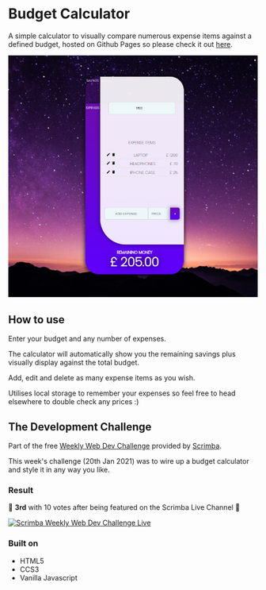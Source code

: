 # Budget Calculator

A simple calculator to visually compare numerous expense items against a defined budget, hosted on Github Pages so please check it out [here](https://sebbains.github.io/Budget-Calculator/).

![screenshot](/screenshot.png)

## How to use

Enter your budget and any number of expenses.

The calculator will automatically show you the remaining savings plus visually display against the total budget.

Add, edit and delete as many expense items as you wish.

Utilises local storage to remember your expenses so feel free to head elsewhere to double check any prices :)

## The Development Challenge

Part of the free [Weekly Web Dev Challenge](https://twitter.com/hashtag/WeeklyWebDevChallenge) provided by [Scrimba](https://scrimba.com/).

This week's challenge (20th Jan 2021) was to wire up a budget calculator and style it in any way you like.

### Result

:tada: **3rd** with 10 votes after being featured on the Scrimba Live Channel :tada:

[![Scrimba Weekly Web Dev Challenge Live](https://i.ytimg.com/vi/vu1di3lONFE/hqdefault.jpg)](https://www.youtube.com/watch?v=vu1di3lONFE&t=1380s)

### Built on

- HTML5
- CCS3
- Vanilla Javascript
